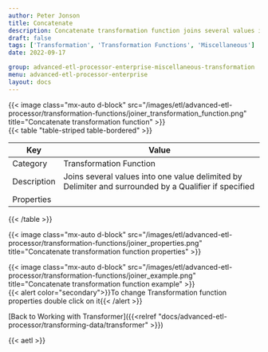 ```yaml
---
author: Peter Jonson
title: Concatenate
description: Concatenate transformation function joins several values into one value delimited by Delimiter and surrounded by a Qualifier if specified
draft: false
tags: ['Transformation', 'Transformation Functions', 'Miscellaneous']
date: 2022-09-17

group: advanced-etl-processor-enterprise-miscellaneous-transformation
menu: advanced-etl-processor-enterprise
layout: docs
---
```


{{< image class="mx-auto d-block"  src="/images/etl/advanced-etl-processor/transformation-functions/joiner_transformation_function.png" title="Concatenate transformation function" >}}
\
{{< table "table-striped table-bordered" >}}

| Key         | Value                                                                                                 |
| ----------- | ----------------------------------------------------------------------------------------------------- |
| Category    | Transformation Function                                                                               |
| Description | Joins several values into one value delimited by Delimiter and surrounded by a Qualifier if specified |
| Properties  |                                                                                                       |

{{< /table >}}

{{< image class="mx-auto d-block"  src="/images/etl/advanced-etl-processor/transformation-functions/joiner_properties.png" title="Concatenate transformation function properties" >}}

{{< image class="mx-auto d-block"  src="/images/etl/advanced-etl-processor/transformation-functions/joiner_example.png" title="Concatenate transformation function example" >}}
\
{{< alert color="secondary">}}To change Transformation function properties double click on it{{< /alert >}}

[Back to Working with Transformer]({{<relref "docs/advanced-etl-processor/transforming-data/transformer" >}})

{{< aetl >}}
